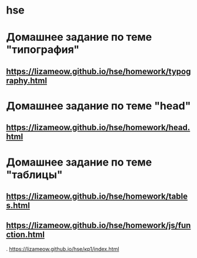 # hse
# Домашнее задание по теме "типография"
## https://lizameow.github.io/hse/homework/typography.html
# Домашнее задание по теме "head"
## https://lizameow.github.io/hse/homework/head.html
# Домашнее задание по теме "таблицы"
## https://lizameow.github.io/hse/homework/tables.html

## https://lizameow.github.io/hse/homework/js/function.html
.
https://lizameow.github.io/hse/кр1/index.html
